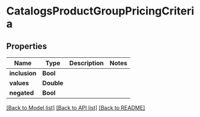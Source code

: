 # CatalogsProductGroupPricingCriteria

## Properties
Name | Type | Description | Notes
------------ | ------------- | ------------- | -------------
**inclusion** | **Bool** |  | 
**values** | **Double** |  | 
**negated** | **Bool** |  | 

[[Back to Model list]](../README.md#documentation-for-models) [[Back to API list]](../README.md#documentation-for-api-endpoints) [[Back to README]](../README.md)


